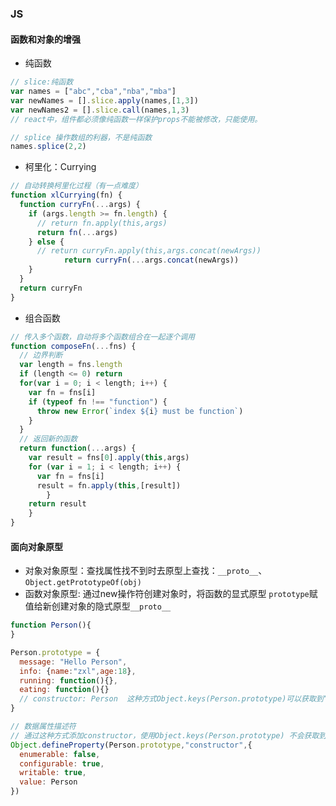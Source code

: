 ### JS

#### 函数和对象的增强

* 纯函数

```javascript
// slice:纯函数
var names = ["abc","cba","nba","mba"]
var newNames = [].slice.apply(names,[1,3])
var newNames2 = [].slice.call(names,1,3)
// react中，组件都必须像纯函数一样保护props不能被修改，只能使用。

// splice 操作数组的利器，不是纯函数
names.splice(2,2)
```

* 柯里化：Currying 

```javascript
// 自动转换柯里化过程（有一点难度）
function xlCurrying(fn) {
  function curryFn(...args) {
    if (args.length >= fn.length) {
      // return fn.apply(this,args)
      return fn(...args)
    } else {
      // return curryFn.apply(this,args.concat(newArgs))
			return curryFn(...args.concat(newArgs))
    }
  }
  return curryFn
}
```

* 组合函数

```js
// 传入多个函数，自动将多个函数组合在一起逐个调用
function composeFn(...fns) {
  // 边界判断
  var length = fns.length
  if (length <= 0) return
  for(var i = 0; i < length; i++) {
    var fn = fns[i]
    if (typeof fn !== "function") {
      throw new Error(`index ${i} must be function`)
    }
  }
  // 返回新的函数
  return function(...args) {
    var result = fns[0].apply(this,args)
    for (var i = 1; i < length; i++) {
      var fn = fns[i]
      result = fn.apply(this,[result])
		}
    return result
	}
}
```

#### 面向对象原型

* 对象对象原型：查找属性找不到时去原型上查找：`__proto__`、`Object.getPrototypeOf(obj)`
* 函数对象原型:   通过new操作符创建对象时，将函数的显式原型 `prototype`赋值给新创建对象的隐式原型`__proto__`

```js
function Person(){
}

Person.prototype = {
  message: "Hello Person",
  info: {name:"zxl",age:18},
  running: function(){},
  eating: function(){}
  // constructor: Person  这种方式Object.keys(Person.prototype)可以获取到“constructor”
}

// 数据属性描述符
// 通过这种方式添加constructor，使用Object.keys(Person.prototype) 不会获取到constructor，跟默认的打印就完全一致了
Object.defineProperty(Person.prototype,"constructor",{
  enumerable: false,
  configurable: true,
  writable: true,
  value: Person
})
```


